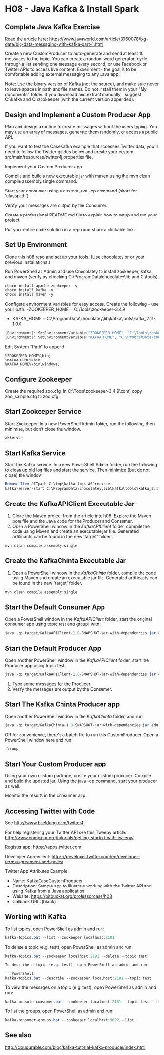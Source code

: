 # H08 - Java Kafka & Install Spark

## Complete Java Kafka Exercise

Read the article here: https://www.javaworld.com/article/3060078/big-data/big-data-messaging-with-kafka-part-1.html

Create a new CustomProducer to auto-generate and send at least 10 messages to the topic. You can create a random word generator, cycle through a list sending one message every second, or use Facebook or Twitter APIs to access live content.  Experiment - the goal is to be comfortable adding external messaging to any Java app.

Note: Use the binary version of Kafka (not the source), and make sure never to leave spaces in path and file names. Do not install them in your "My documents" folder. If you download and extract manually, I suggest C:\kafka and C:\zookeeper (with the current version appended).

## Design and Implement a Custom Producer App

Plan and design a routine to create messages without the users typing. You may use an array of messages, generate them randomly, or access a public API.

If you want to test the CaseKafka example that accesses Twitter data, you'll need to follow the Twitter guides below and create your custom 
src/main/resources/twitter4j.properties file. 

Implement your Custom Producer app.

Compile and build a new executable jar with maven using the mvn clean compile assembly:single command. 

Start your consumer using a custom java -cp command (short for 'classpath').

Verify your messages are output by the Consumer.

Create a professional README.md file to explain how to setup and run your project.

Put your entire code solution in a repo and share a clickable link.

## Set Up Environment

Clone this h08 repo and set up your tools. (Use chocolatey or or your previous installations.)

Run PowerShell as Admin and use Chocolatey to install zookeeper, kafka, and maven (verify by checking C:\ProgramData\chocolatey\lib and C:\tools).

```PowerShell
choco install apache-zookeeper -y
choco install kafka -y
choco install maven -y
```

Configure environment variables for easy access. Create the following - use your path. 
-ZOOKEEPER_HOME = C:\Tools\zookeeper-3.4.9
- KAFKA_HOME = C:\ProgramData\chocolatey\lib\kafka\tools\kafka_2.11-1.0.0

```PowerShell
[Environment]::SetEnvironmentVariable("ZOOKEEPER_HOME", "C:\Tools\zookeeper-3.4.9", "Machine")
[Environment]::SetEnvironmentVariable("KAFKA_HOME", "C:\ProgramData\chocolatey\lib\kafka\tools\kafka_2.11-1.0.0", "Machine")
```

Edit System “Path” to append

```
%ZOOKEEPER_HOME%\bin;
%KAFKA_HOME%\bin;
%KAFKA_HOME%\bin\windows;
```

## Configure Zookeeper

Create the required zoo.cfg. In C:\Tools\zookeeper-3.4.9\conf, copy zoo_sample.cfg to zoo.cfg.

## Start Zookeeper Service

Start Zookeeper. In a new PowerShell Admin folder, run the following, then minimize, but don't close the window.
```PowerShell
zkServer
```

## Start Kafka Service

Start the Kafka service. In a new PowerShell Admin folder, run the following to clean up old log files and start the service. Then minimize (but do not close) the window.

```PowerShell
Remove-Item â€“path C:\tmp\kafka-logs â€“recurse
kafka-server-start C:\ProgramData\chocolatey\lib\kafka\tools\kafka_2.11-1.0.0\config\server.properties
```

## Create the KafkaAPIClient Executable Jar

1. Clone the Maven project from the article into h08. Explore the Maven pom file and the Java code for the Producer and Consumer.
1. Open a PowerShell window in the *KafkaAPIClient* folder, compile the code using Maven and create an executable jar file. Generated artificacts can be found in the new 'target' folder.

```PowerShell
mvn clean compile assembly:single
```

## Create the KafkaChinta Executable Jar

1. Open a PowerShell window in the *KafkaChinta* folder, compile the code using Maven and create an executable jar file. Generated artificacts can be found in the new 'target' folder.

```PowerShell
mvn clean compile assembly:single
```

## Start the Default Consumer App

Open a PowerShell window in the *KafkaAPIClient* folder, start the original consumer app using topic test and group1 with:

```PowerShell
java -cp target/KafkaAPIClient-1.0-SNAPSHOT-jar-with-dependencies.jar com.spnotes.kafka.simple.Consumer test group1
```

## Start the Default Producer App

Open another PowerShell window in the *KafkaAPIClient* folder, start the Producer app using topic test:

```PowerShell
java -cp target/KafkaAPIClient-1.0-SNAPSHOT-jar-with-dependencies.jar com.spnotes.kafka.simple.Producer test
```

1. Type some messages for the Producer.
1. Verify the messages are output by the Consumer.

## Start The Kafka Chinta Producer app

Open another PowerShell window in the *KafkaChinta* folder, and run:

```PowerShell
java -cp target/KafkaChinta-1.0-SNAPSHOT-jar-with-dependencies.jar edu.nwmissouri.Chinta.kafka.CustomProducer
```

OR for convenience, there's a batch file to run this CustomProducer.
Open a PowerShell window here and run:

```PowerShell
.\runp
```

## Start Your Custom Producer app

Using your own custom package, create your custom producer. Compile and build the updated jar. Using the java -cp command, start your producer as well.

Monitor the results in the consumer app.

## Accessing Twitter with Code

See http://www.baeldung.com/twitter4j

For help registering your Twitter API see this Tweepy article: http://www.compjour.org/tutorials/getting-started-with-tweepy/

Register app: 
https://apps.twitter.com

Developer Agreement: 
https://developer.twitter.com/en/developer-terms/agreement-and-policy

Twitter App Attributes Example:

- Name: KafkaCaseCustomProducer
- Description: Sample app to illustrate working with the Twitter API and using Kafka from a Java application
- Website: https://bitbucket.org/professorcase/h08
- Callback URL: (blank)

## Working with Kafka

To list topics, open PowerShell as admin and run:

```PowerShell
kafka-topics.bat --list --zookeeper localhost:2181
```

To delete a topic (e.g. test), open PowerShell as admin and run:

```PowerShell
kafka-topics.bat --zookeeper localhost:2181 --delete --topic test

To describe a topic (e.g. test), open PowerShell as admin and run:

```PowerShell
kafka-topics.bat --describe --zookeeper localhost:2181 --topic test
```

To view the messages on a topic (e.g. test), open PowerShell as admin and run:

```PowerShell
kafka-console-consumer.bat --zookeeper localhost:2181 --topic test --from-beginning
```

To list the groups, open PowerShell as admin and run:

```PowerShell
kafka-consumer-groups.bat --zookeeper localhost:9092 --list
```

## See also

http://cloudurable.com/blog/kafka-tutorial-kafka-producer/index.html